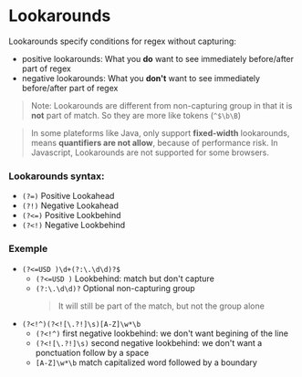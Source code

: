 # Lookarounds
Lookarounds specify conditions for regex without capturing:
- positive lookarounds: What you **do** want to see immediately before/after part of regex
- negative lookarounds: What you **don't** want to see immediately before/after part of regex
> Note: Lookarounds are different from non-capturing group in that it is **not** part of match. So they are more like tokens (`^$\b\B`)

> In some plateforms like Java, only support **fixed-width** lookarounds, means **quantifiers are not allow**, because of performance risk. In Javascript, Lookarounds are not supported for some browsers.

### Lookarounds syntax:
- `(?=)` Positive Lookahead
- `(?!)` Negative Lookahead
- `(?<=)` Positive Lookbehind
- `(?<!)` Negative Lookbehind

### Exemple
- `(?<=USD )\d+(?:\.\d\d)?$`
	- `(?<=USD )` Lookbehind: match but don't capture
	- `(?:\.\d\d)?` Optional non-capturing group
		> It will still be part of the match, but not the group alone
- `(?<!^)(?<![\.?!]\s)[A-Z]\w*\b`
	- `(?<!^)` first negative lookbehind: we don't want begining of the line
	- `(?<![\.?!]\s)` second negative lookbehind: we don't want a ponctuation follow by a space
	- `[A-Z]\w*\b` match capitalized word followed by a boundary